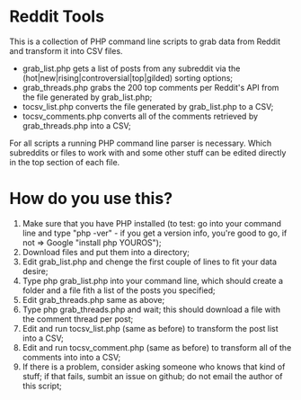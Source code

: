 # Reddit Tools

This is a collection of PHP command line scripts to grab data from Reddit and transform it into CSV files.

* grab_list.php gets a list of posts from any subreddit via the (hot|new|rising|controversial|top|gilded) sorting options;
* grab_threads.php grabs the 200 top comments per Reddit's API from the file generated by grab_list.php;
* tocsv_list.php converts the file generated by grab_list.php to a CSV;
* tocsv_comments.php converts all of the comments retrieved by grab_threads.php into a CSV;

For all scripts a running PHP command line parser is necessary. Which subreddits or files to work with and some other stuff can be edited directly in the top section of each file.

# How do you use this?

1. Make sure that you have PHP installed (to test: go into your command line and type "php -ver" - if you get a version info, you're good to go, if not => Google "install php YOUROS");
2. Download files and put them into a directory;
3. Edit grab_list.php and chenge the first couple of lines to fit your data desire;
4. Type php grab_list.php into your command line, which should create a folder and a file fith a list of the posts you specified;
5. Edit grab_threads.php same as above;
6. Type php grab_threads.php and wait; this should download a file with the comment thread per post; 
7. Edit and run tocsv_list.php (same as before) to transform the post list into a CSV;
8. Edit and run tocsv_comment.php (same as before) to transform all of the comments into into a CSV;
9. If there is a problem, consider asking someone who knows that kind of stuff; if that fails, sumbit an issue on github; do not email the author of this script;
